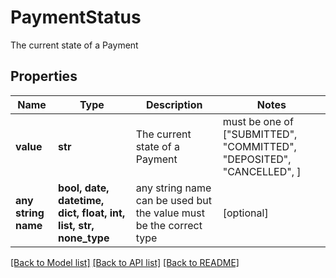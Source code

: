# PaymentStatus

The current state of a Payment

## Properties
Name | Type | Description | Notes
------------ | ------------- | ------------- | -------------
**value** | **str** | The current state of a Payment |  must be one of ["SUBMITTED", "COMMITTED", "DEPOSITED", "CANCELLED", ]
**any string name** | **bool, date, datetime, dict, float, int, list, str, none_type** | any string name can be used but the value must be the correct type | [optional]

[[Back to Model list]](../README.md#documentation-for-models) [[Back to API list]](../README.md#documentation-for-api-endpoints) [[Back to README]](../README.md)


